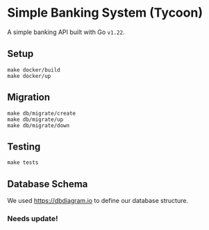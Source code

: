 # Simple Banking System (Tycoon)
A simple banking API built with Go `v1.22`.

## Setup

```
make docker/build
make docker/up
```

## Migration

```
make db/migrate/create
make db/migrate/up
make db/migrate/down
```

## Testing

```
make tests
```


## Database Schema
We used https://dbdiagram.io to define our database structure.
### Needs update!
